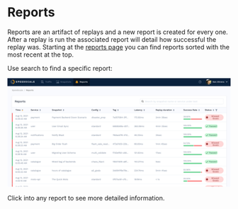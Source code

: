 
# Reports

Reports are an artifact of replays and a new report is created for every one.
After a replay is run the associated report will detail how successful the
replay was. Starting at the [reports page](https://app.speedscale.com/reports)
you can find reports sorted with the most recent at the top.

Use search to find a specific report:

![Reports Home](./screen-shot-2021-08-13-at-11.36.55-am.png)

Click into any report to see more detailed information.



